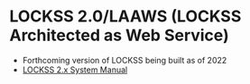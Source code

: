 LOCKSS 2.0/LAAWS (LOCKSS Architected as Web Service)
====================================================

* Forthcoming version of LOCKSS being built as of 2022
* [LOCKSS 2.x System Manual](https://docs.lockss.org/projects/manual/en/latest/)
